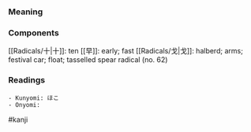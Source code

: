 ### Meaning



### Components

[[Radicals/十|十]]: ten [[早]]: early; fast [[Radicals/戈|戈]]: halberd; arms; festival car; float; tasselled spear radical (no. 62)

### Readings

```
- Kunyomi: ほこ
- Onyomi: 
```

#kanji